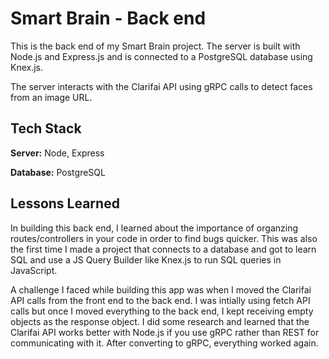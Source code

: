 # Smart Brain - Back end

This is the back end of my Smart Brain project. The server is built with Node.js and Express.js and is connected to a PostgreSQL database using Knex.js.

The server interacts with the Clarifai API using gRPC calls to detect faces from an image URL.

## Tech Stack

**Server:** Node, Express

**Database:** PostgreSQL


## Lessons Learned

In building this back end, I learned about the importance of organzing routes/controllers in your code in order to find bugs quicker. This was also the first time I made a project that connects to a database and got to learn SQL and use a JS Query Builder like Knex.js to run SQL queries in JavaScript. 

A challenge I faced while building this app was when I moved the Clarifai API calls from the front end to the back end. I was intially using fetch API calls but once I moved everything to the back end, I kept receiving empty objects as the response object. I did some research and learned that the Clarifai API works better with Node.js if you use gRPC rather than REST for communicating with it. After converting to gRPC, everything worked again.
